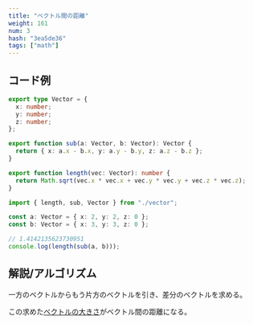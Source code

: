 ```yaml
---
title: "ベクトル間の距離"
weight: 161
num: 3
hash: "3ea5de36"
tags: ["math"]
---
```


## コード例

```typescript
export type Vector = {
  x: number;
  y: number;
  z: number;
};

export function sub(a: Vector, b: Vector): Vector {
  return { x: a.x - b.x, y: a.y - b.y, z: a.z - b.z };
}

export function length(vec: Vector): number {
  return Math.sqrt(vec.x * vec.x + vec.y * vec.y + vec.z * vec.z);
}
```

```typescript
import { length, sub, Vector } from "./vector";

const a: Vector = { x: 2, y: 2, z: 0 };
const b: Vector = { x: 3, y: 3, z: 0 };

// 1.4142135623730951
console.log(length(sub(a, b)));
```

## 解説/アルゴリズム

一方のベクトルからもう片方のベクトルを引き、差分のベクトルを求める。

この求めた[ベクトルの大きさ](/d074e5c8)がベクトル間の距離になる。
